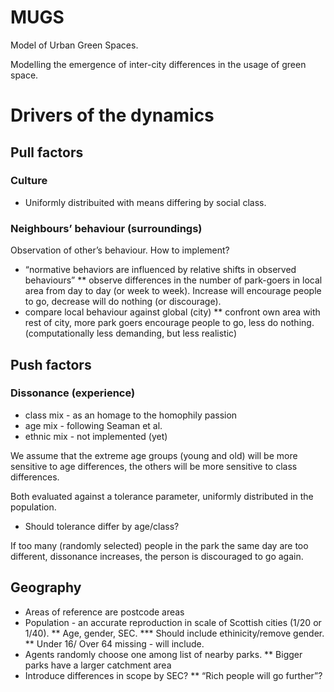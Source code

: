 # MUGS
Model of Urban Green Spaces. 

Modelling the emergence of inter-city differences in the usage of green space.

# Drivers of the dynamics
## Pull factors
### Culture

* Uniformly distribuited with means differing by social class.

### Neighbours’ behaviour (surroundings)

Observation of other’s behaviour. How to implement?

* “normative behaviors are influenced by relative shifts in observed behaviours”
** observe differences in the number of park-goers in local area from day to day (or week to week). Increase will encourage people to go, decrease will do nothing (or discourage).
* compare local behaviour against global (city)
** confront own area with rest of city, more park goers encourage people to go, less do nothing. (computationally less demanding, but less realistic)

## Push factors
### Dissonance (experience)

* class mix - as an homage to the homophily passion
* age mix - following Seaman et al.
* ethnic mix - not implemented (yet)

We assume that the extreme age groups (young and old) will be more sensitive to age differences, the others will be more sensitive to class differences.

Both evaluated against a tolerance parameter, uniformly distributed in the population.

* Should tolerance differ by age/class?

If too many (randomly selected) people in the park the same day are too different, dissonance increases, the person is discouraged to go again.

## Geography
* Areas of reference are postcode areas
* Population - an accurate reproduction in scale of Scottish cities (1/20 or 1/40).
** Age, gender, SEC.
*** Should include ethinicity/remove gender.
** Under 16/ Over 64 missing - will include.
* Agents randomly choose one among list of nearby parks.
** Bigger parks have a larger catchment area
* Introduce differences in scope by SEC?
** “Rich people will go further”?
